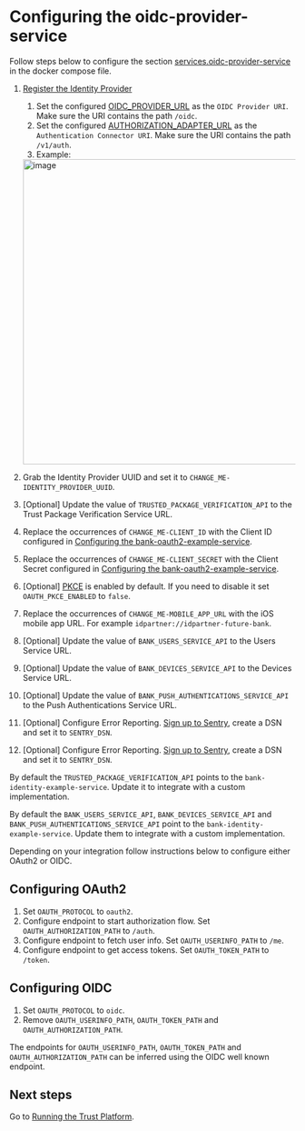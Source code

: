 # Configuring the oidc-provider-service

Follow steps below to configure the section [services.oidc-provider-service](../docker-compose.yml) in the docker compose file.

1. [Register the Identity Provider](https://docs.idpartner.com/documentation/identity-provider-user-guide/registering-the-trust-platform)
   1. Set the configured [OIDC_PROVIDER_URL](./initial-setup.md) as the `OIDC Provider URI`. Make sure the URI contains the path `/oidc`.
   1. Set the configured [AUTHORIZATION_ADAPTER_URL](initial-setup.md) as the `Authentication Connector URI`.
      Make sure the URI contains the path `/v1/auth`.
   1. Example:
   <img width="537" alt="image" src="https://user-images.githubusercontent.com/113495313/218628674-d5bde78d-d2cf-4834-9051-e0ffdd30ab3d.png">

1. Grab the Identity Provider UUID and set it to `CHANGE_ME-IDENTITY_PROVIDER_UUID`.
1. [Optional] Update the value of `TRUSTED_PACKAGE_VERIFICATION_API` to the Trust Package Verification Service URL.
1. Replace the occurrences of `CHANGE_ME-CLIENT_ID` with the Client ID configured in [Configuring the bank-oauth2-example-service](configuring-bank-oauth2-example-service.md).
1. Replace the occurrences of `CHANGE_ME-CLIENT_SECRET` with the Client Secret configured in [Configuring the bank-oauth2-example-service](configuring-bank-oauth2-example-service.md).
1. [Optional] [PKCE](https://oauth.net/2/pkce/#:~:text=PKCE%20(RFC%207636)%20is%20an,is%20using%20a%20client%20secret.) is enabled by default. If you need to disable it set `OAUTH_PKCE_ENABLED` to `false`.
1. Replace the occurrences of `CHANGE_ME-MOBILE_APP_URL` with the iOS mobile app URL. For example `idpartner://idpartner-future-bank`.
1. [Optional] Update the value of `BANK_USERS_SERVICE_API` to the Users Service URL.
1. [Optional] Update the value of `BANK_DEVICES_SERVICE_API` to the Devices Service URL.
1. [Optional] Update the value of `BANK_PUSH_AUTHENTICATIONS_SERVICE_API` to the Push Authentications Service URL.
1. [Optional] Configure Error Reporting. [Sign up to Sentry](https://sentry.io/signup/), create a DSN and set it to `SENTRY_DSN`.
1. [Optional] Configure Error Reporting. [Sign up to Sentry](https://sentry.io/signup/), create a DSN and set it to `SENTRY_DSN`.

By default the `TRUSTED_PACKAGE_VERIFICATION_API` points to the `bank-identity-example-service`. Update it to integrate with a custom implementation.

By default the `BANK_USERS_SERVICE_API`, `BANK_DEVICES_SERVICE_API` and `BANK_PUSH_AUTHENTICATIONS_SERVICE_API` point to the `bank-identity-example-service`. Update them to integrate with a custom implementation.

Depending on your integration follow instructions below to configure either OAuth2 or OIDC.

## Configuring OAuth2
1. Set `OAUTH_PROTOCOL` to `oauth2`.
1. Configure endpoint to start authorization flow. Set `OAUTH_AUTHORIZATION_PATH` to `/auth`.
1. Configure endpoint to fetch user info. Set `OAUTH_USERINFO_PATH` to `/me`.
1. Configure endpoint to get access tokens. Set `OAUTH_TOKEN_PATH` to `/token`.

## Configuring OIDC
1. Set `OAUTH_PROTOCOL` to `oidc`.
1. Remove `OAUTH_USERINFO_PATH`, `OAUTH_TOKEN_PATH` and `OAUTH_AUTHORIZATION_PATH`.

The endpoints for `OAUTH_USERINFO_PATH`, `OAUTH_TOKEN_PATH` and `OAUTH_AUTHORIZATION_PATH` can be inferred using the OIDC well known endpoint.

## Next steps
Go to [Running the Trust Platform](running-trust-platform.md).

